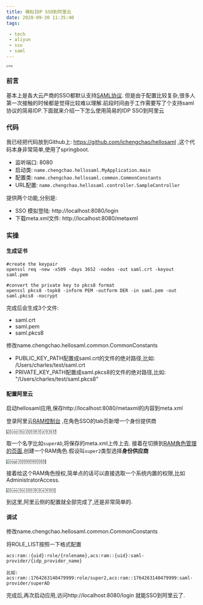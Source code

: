 ```yaml
---
title: 模拟IDP SSO到阿里云
date: 2020-09-30 11:35:40
tags:

 - tech
 - aliyun
 - sso
 - saml
---
```


<img src="https://chengchaosite.oss-cn-hangzhou.aliyuncs.com/resource-container/blog/2020_09_30_11_39_1601437186773.png" alt="img" style="zoom:40%;" />

### 前言

基本上是各大云产商的SSO都默认支持[SAML协议](https://en.wikipedia.org/wiki/Security_Assertion_Markup_Language). 但是由于配置比较复杂,很多人第一次接触的时候都是觉得比较难以理解.前段时间由于工作需要写了个支持saml协议的简易IDP.下面就来介绍一下怎么使用简易的IDP SSO到阿里云



### 代码

我已经把代码放到Github上: https://github.com/ichengchao/hellosaml ,这个代码本身非常简单,使用了springboot.

- 监听端口: 8080
- 启动类: `name.chengchao.hellosaml.MyApplication.main`
- 配置类: `name.chengchao.hellosaml.common.CommonConstants`
- URL配置: `name.chengchao.hellosaml.controller.SampleController`

提供两个功能,分别是:

- SSO 模拟登陆: http://localhost:8080/login
- 下载meta.xml文件: http://localhost:8080/metaxml

### 实操

#### 生成证书

```shell
#create the keypair
openssl req -new -x509 -days 3652 -nodes -out saml.crt -keyout saml.pem

#convert the private key to pkcs8 format
openssl pkcs8 -topk8 -inform PEM -outform DER -in saml.pem -out saml.pkcs8 -nocrypt
```

完成后会生成3个文件:

- saml.crt
- saml.pem
- saml.pkcs8

修改name.chengchao.hellosaml.common.CommonConstants

- PUBLIC_KEY_PATH配置成saml.crt的文件的绝对路径,比如: /Users/charles/test/saml.crt
- PRIVATE_KEY_PATH配置成saml.pkcs8的文件的绝对路径,比如: "/Users/charles/test/saml.pkcs8"

#### 配置阿里云

启动hellosaml应用,保存http://localhost:8080/metaxml的内容到meta.xml  

登录阿里云[RAM控制台](https://ram.console.aliyun.com/providers) ,在角色SSO的tab页新增一个身份提供商

<img src="https://chengchaosite.oss-cn-hangzhou.aliyuncs.com/resource-container/blog/2020_09_30_14_45_1601448324422.png" alt="Screen Shot 2020-09-30 at 14.44.47" style="zoom:50%;border-style: dashed;border-width: thin;" />

取一个名字比如`superAD`,将保存的meta.xml上传上去. 接着在切换到[RAM角色管理的页面](https://ram.console.aliyun.com/roles),创建一个RAM角色.假设叫`super2`类型选择**身份供应商**

<img src="https://chengchaosite.oss-cn-hangzhou.aliyuncs.com/resource-container/blog/2020_09_30_14_50_1601448633028.png" alt="image-20200930145032828" style="zoom:50%;border-style: dashed;border-width: thin;" />

接着给这个RAM角色授权,简单点的话可以直接选取一个系统内置的权限,比如AdministratorAccess.

<img src="https://chengchaosite.oss-cn-hangzhou.aliyuncs.com/resource-container/blog/2020_09_30_15_00_1601449225595.png" alt="Screen Shot 2020-09-30 at 14.59.12" style="zoom:50%;border-style: dashed;border-width: thin;" />

到这里,阿里云侧的配置就全部完成了,还是非常简单的.

#### 调试

修改name.chengchao.hellosaml.common.CommonConstants

将ROLE_LIST按照一下格式配置

```
acs:ram::{uid}:role/{rolename},acs:ram::{uid}:saml-provider/{idp_provider_name}

比如: acs:ram::1764263140479999:role/super2,acs:ram::1764263140479999:saml-provider/superAD
```

完成后,再次启动应用,访问http://localhost:8080/login 就能SSO到阿里云了.